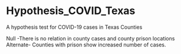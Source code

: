 # Hypothesis_COVID_Texas
 
A hypothesis test for COVID-19 cases in Texas Counties

Null -There is no relation in county cases and county prison locations
Alternate- Counties with prison show increased number of cases.